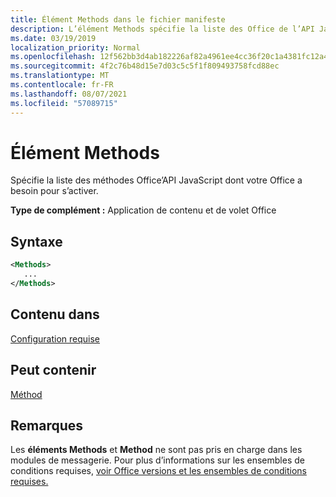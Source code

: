 ```yaml
---
title: Élément Methods dans le fichier manifeste
description: L’élément Methods spécifie la liste des Office de l’API JavaScript dont votre Office a besoin pour être activé.
ms.date: 03/19/2019
localization_priority: Normal
ms.openlocfilehash: 12f562bb3d4ab182226af82a4961ee4cc36f20c1a4381fc12a4bea3028699c79
ms.sourcegitcommit: 4f2c76b48d15e7d03c5c5f1f809493758fcd88ec
ms.translationtype: MT
ms.contentlocale: fr-FR
ms.lasthandoff: 08/07/2021
ms.locfileid: "57089715"
---
```

# <a name="methods-element"></a>Élément Methods

Spécifie la liste des méthodes Office’API JavaScript dont votre Office a besoin pour s’activer.

**Type de complément :** Application de contenu et de volet Office

## <a name="syntax"></a>Syntaxe

```XML
<Methods>
   ...
</Methods>
```

## <a name="contained-in"></a>Contenu dans

[Configuration requise](requirements.md)

## <a name="can-contain"></a>Peut contenir

[Méthod](method.md)

## <a name="remarks"></a>Remarques

Les **éléments Methods** et **Method** ne sont pas pris en charge dans les modules de messagerie. Pour plus d’informations sur les ensembles de conditions requises, [voir Office versions et les ensembles de conditions requises.](../../develop/office-versions-and-requirement-sets.md)
